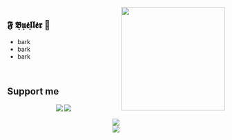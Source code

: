 <img align="right" width="240" src="https://pbs.twimg.com/profile_images/1602485748715773953/bzK9ywav_400x400.jpg" />
<h2>𝕱 𝕭̣𝖚̣𝖊̇𝖑̣𝖑̇𝖊̇𝖗 🌹</h2>
<ul>
<li>bark</li>
<li>bark</li>
 <li>bark</li>
</ul>

<br>

<h2>Support me</h2>

<p align="center">
<a href="https://paypal.me/" alt="Paypal"><img src="https://img.shields.io/badge/PayPal-support-blue.svg?logo=paypal"></a>
<a href="https://www.patreon.com/" alt="Patreon"><img src="https://img.shields.io/badge/Patreon-support-red.svg?logo=patreon"></a>
</p>

<div align="center">
  <img src="https://github-readme-stats.vercel.app/api?username=teelrabbit&include_all_commits=true&theme=highcontrast&show_icons=true&count_private=true">
  <br />
  <img src="https://github-readme-stats.vercel.app/api/top-langs/?username=teelrabbit&langs_count=10&hide=html,css,makefile,batchfile&theme=highcontrast">
</div>
